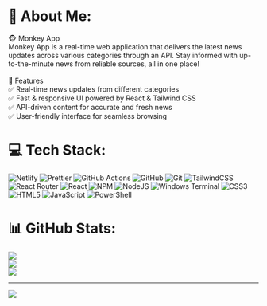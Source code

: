 # 💫 About Me:
🐵 Monkey App<br>Monkey App is a real-time web application that delivers the latest news updates across various categories through an API. Stay informed with up-to-the-minute news from reliable sources, all in one place!<br><br>🚀 Features<br>✅ Real-time news updates from different categories<br>✅ Fast & responsive UI powered by React & Tailwind CSS<br>✅ API-driven content for accurate and fresh news<br>✅ User-friendly interface for seamless browsing


# 💻 Tech Stack:
![Netlify](https://img.shields.io/badge/netlify-%23000000.svg?style=for-the-badge&logo=netlify&logoColor=#00C7B7) ![Prettier](https://img.shields.io/badge/prettier-%23F7B93E.svg?style=for-the-badge&logo=prettier&logoColor=black) ![GitHub Actions](https://img.shields.io/badge/github%20actions-%232671E5.svg?style=for-the-badge&logo=githubactions&logoColor=white) ![GitHub](https://img.shields.io/badge/github-%23121011.svg?style=for-the-badge&logo=github&logoColor=white) ![Git](https://img.shields.io/badge/git-%23F05033.svg?style=for-the-badge&logo=git&logoColor=white) ![TailwindCSS](https://img.shields.io/badge/tailwindcss-%2338B2AC.svg?style=for-the-badge&logo=tailwind-css&logoColor=white) ![React Router](https://img.shields.io/badge/React_Router-CA4245?style=for-the-badge&logo=react-router&logoColor=white) ![React](https://img.shields.io/badge/react-%2320232a.svg?style=for-the-badge&logo=react&logoColor=%2361DAFB) ![NPM](https://img.shields.io/badge/NPM-%23CB3837.svg?style=for-the-badge&logo=npm&logoColor=white) ![NodeJS](https://img.shields.io/badge/node.js-6DA55F?style=for-the-badge&logo=node.js&logoColor=white) ![Windows Terminal](https://img.shields.io/badge/Windows%20Terminal-%234D4D4D.svg?style=for-the-badge&logo=windows-terminal&logoColor=white) ![CSS3](https://img.shields.io/badge/css3-%231572B6.svg?style=for-the-badge&logo=css3&logoColor=white) ![HTML5](https://img.shields.io/badge/html5-%23E34F26.svg?style=for-the-badge&logo=html5&logoColor=white) ![JavaScript](https://img.shields.io/badge/javascript-%23323330.svg?style=for-the-badge&logo=javascript&logoColor=%23F7DF1E) ![PowerShell](https://img.shields.io/badge/PowerShell-%235391FE.svg?style=for-the-badge&logo=powershell&logoColor=white)
# 📊 GitHub Stats:
![](https://github-readme-stats.vercel.app/api?username=ParasP41&theme=dark&hide_border=false&include_all_commits=true&count_private=true)<br/>
![](https://nirzak-streak-stats.vercel.app/?user=ParasP41&theme=dark&hide_border=false)<br/>
![](https://github-readme-stats.vercel.app/api/top-langs/?username=ParasP41&theme=dark&hide_border=false&include_all_commits=true&count_private=true&layout=compact)

---
[![](https://visitcount.itsvg.in/api?id=ParasP41&icon=0&color=0)](https://visitcount.itsvg.in)

<!-- Proudly created with GPRM ( https://gprm.itsvg.in ) -->
